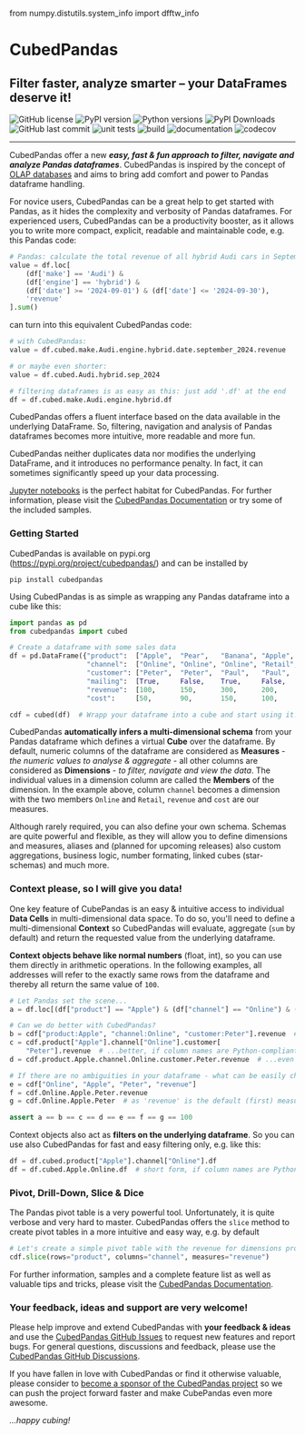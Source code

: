 from numpy.distutils.system_info import dfftw_info

# CubedPandas 

## Filter faster, analyze smarter – your DataFrames deserve it!

![GitHub license](https://img.shields.io/github/license/Zeutschler/cubedpandas?color=A1C547)
![PyPI version](https://img.shields.io/pypi/v/cubedpandas?logo=pypi&logoColor=979DA4&color=A1C547)
![Python versions](https://img.shields.io/badge/dynamic/toml?url=https%3A%2F%2Fraw.githubusercontent.com%2FZeutschler%2Fcubedpandas%2Fmaster%2Fpyproject.toml&query=%24%5B'project'%5D%5B'requires-python'%5D&color=A1C547)
![PyPI Downloads](https://img.shields.io/pypi/dm/cubedpandas.svg?logo=pypi&logoColor=979DA4&label=PyPI%20downloads&color=A1C547)
![GitHub last commit](https://img.shields.io/github/last-commit/Zeutschler/cubedpandas?logo=github&logoColor=979DA4&color=A1C547)
![unit tests](https://img.shields.io/github/actions/workflow/status/zeutschler/cubedpandas/python-package.yml?logo=GitHub&logoColor=979DA4&label=unit%20tests&color=A1C547)
![build](https://img.shields.io/github/actions/workflow/status/zeutschler/cubedpandas/python-package.yml?logo=GitHub&logoColor=979DA4&color=A1C547)
![documentation](https://img.shields.io/github/actions/workflow/status/zeutschler/cubedpandas/static-site-upload.yml?logo=GitHub&logoColor=979DA4&label=docs&color=A1C547&link=https%3A%2F%2Fzeutschler.github.io%2Fcubedpandas%2F)
![codecov](https://codecov.io/github/Zeutschler/cubedpandas/graph/badge.svg?token=B12O0B6F10)


-----------------

CubedPandas offer a new ***easy, fast & fun approach to filter, navigate and analyze Pandas dataframes***.
CubedPandas is inspired by the concept of [OLAP databases](https://en.wikipedia.org/wiki/Online_analytical_processing)
and aims to bring add comfort and power to Pandas dataframe handling.

For novice users, CubedPandas can be a great help to get started with Pandas, as it hides
the complexity and verbosity of Pandas dataframes. For experienced users, CubedPandas
can be a productivity booster, as it allows you to write more compact, explicit, readable and
maintainable code, e.g. this Pandas code:

```python
# Pandas: calculate the total revenue of all hybrid Audi cars in September 2024
value = df.loc[
    (df['make'] == 'Audi') &
    (df['engine'] == 'hybrid') &
    (df['date'] >= '2024-09-01') & (df['date'] <= '2024-09-30'),
    'revenue'
].sum()
```

can turn into this equivalent CubedPandas code:

```python
# with CubedPandas:
value = df.cubed.make.Audi.engine.hybrid.date.september_2024.revenue

# or maybe even shorter:
value = df.cubed.Audi.hybrid.sep_2024

# filtering dataframes is as easy as this: just add '.df' at the end
df = df.cubed.make.Audi.engine.hybrid.df
```

CubedPandas offers a fluent interface based on the data available in the underlying DataFrame.
So, filtering, navigation and analysis of Pandas dataframes becomes more intuitive, more readable and more fun.

CubedPandas neither duplicates data nor modifies the underlying DataFrame, and it introduces
no performance penalty. In fact, it can sometimes significantly speed up your data processing.

[Jupyter notebooks](https://jupyter.org) is the perfect habitat for CubedPandas. For further information,
please visit the [CubedPandas Documentation](https://zeutschler.github.io/cubedpandas/)
or try some of the included samples.

### Getting Started

CubedPandas is available on pypi.org (https://pypi.org/project/cubedpandas/) and can be installed by

```console
pip install cubedpandas
```

Using CubedPandas is as simple as wrapping any Pandas dataframe into a cube like this:

```python
import pandas as pd
from cubedpandas import cubed

# Create a dataframe with some sales data
df = pd.DataFrame({"product":  ["Apple",  "Pear",   "Banana", "Apple",  "Pear",   "Banana"],
                   "channel":  ["Online", "Online", "Online", "Retail", "Retail", "Retail"],
                   "customer": ["Peter",  "Peter",  "Paul",   "Paul",   "Mary",   "Mary"  ],
                   "mailing":  [True,     False,    True,     False,    True,     False   ],
                   "revenue":  [100,      150,      300,      200,      250,      350     ],
                   "cost":     [50,       90,       150,      100,      150,      175     ]})

cdf = cubed(df)  # Wrapp your dataframe into a cube and start using it!
```

CubedPandas **automatically infers a multi-dimensional schema** from your Pandas dataframe which 
defines a virtual **Cube** over the dataframe. By default, numeric columns of the dataframe 
are considered as **Measures** - *the numeric values to analyse & aggregate* - all other columns are 
considered as **Dimensions** - *to filter, navigate and view the data*. The individual values in a 
dimension column are called the **Members** of the dimension. In the example above, column `channel`
becomes a dimension with the two members `Online` and `Retail`, `revenue` and `cost` are our measures.

Although rarely required, you can also define your own schema. Schemas are quite powerful and flexible, 
as they will allow you to define dimensions and measures, aliases and (planned for upcoming releases)
also custom aggregations, business logic, number formating, linked cubes (star-schemas) and much more.

### Context please, so I will give you data!
One key feature of CubePandas is an easy & intuitive access to individual **Data Cells** in
multi-dimensional data space. To do so, you'll need to define a multi-dimensional **Context** so
CubedPandas will evaluate, aggregate (`sum` by default) and return the requested value from 
the underlying dataframe.

**Context objects behave like normal numbers** (float, int), so you can use them directly in arithmetic
operations. In the following examples, all addresses will refer to the exactly same rows from the dataframe
and thereby all return the same value of `100`. 

```python
# Let Pandas set the scene...
a = df.loc[(df["product"] == "Apple") & (df["channel"] == "Online") & (df["customer"] == "Peter"), "revenue"].sum()

# Can we do better with CubedPandas? 
b = cdf["product:Apple", "channel:Online", "customer:Peter"].revenue  # explicit, readable, flexible and fast  
c = cdf.product["Apple"].channel["Online"].customer[
    "Peter"].revenue  # ...better, if column names are Python-compliant  
d = cdf.product.Apple.channel.Online.customer.Peter.revenue  # ...even better, if member names are Python-compliant

# If there are no ambiguities in your dataframe - what can be easily checked - then you can use this shorthand forms:
e = cdf["Online", "Apple", "Peter", "revenue"]
f = cdf.Online.Apple.Peter.revenue
g = cdf.Online.Apple.Peter  # as 'revenue' is the default (first) measure of the cube, it can be omitted

assert a == b == c == d == e == f == g == 100
```

Context objects also act as **filters on the underlying dataframe**. So you can use also CubedPandas for
fast and easy filtering only, e.g. like this:

```python   
df = df.cubed.product["Apple"].channel["Online"].df
df = df.cubed.Apple.Online.df  # short form, if column names are Python-compliant and there are no ambiguities
```

### Pivot, Drill-Down, Slice & Dice

The Pandas pivot table is a very powerful tool. Unfortunately, it is quite verbose and very hard to master.
CubedPandas offers the `slice` method to create pivot tables in a more intuitive and easy way, e.g. by default

```python   
# Let's create a simple pivot table with the revenue for dimensions products and channels
cdf.slice(rows="product", columns="channel", measures="revenue")
```

For further information, samples and a complete feature list as well as valuable tips and tricks,
please visit the [CubedPandas Documentation](https://zeutschler.github.io/cubedpandas/).


### Your feedback, ideas and support are very welcome!
Please help improve and extend CubedPandas with **your feedback & ideas** and use the 
[CubedPandas GitHub Issues](https://github.com/Zeutschler/cubedpandas/issues) to request new features and report bugs. 
For general questions, discussions and feedback, please use the 
[CubedPandas GitHub Discussions](https://github.com/Zeutschler/cubedpandas/discussions).

If you have fallen in love with CubedPandas or find it otherwise valuable, 
please consider to [become a sponsor of the CubedPandas project](https://github.com/sponsors/Zeutschler) so we 
can push the project forward faster and make CubePandas even more awesome.

*...happy cubing!*
